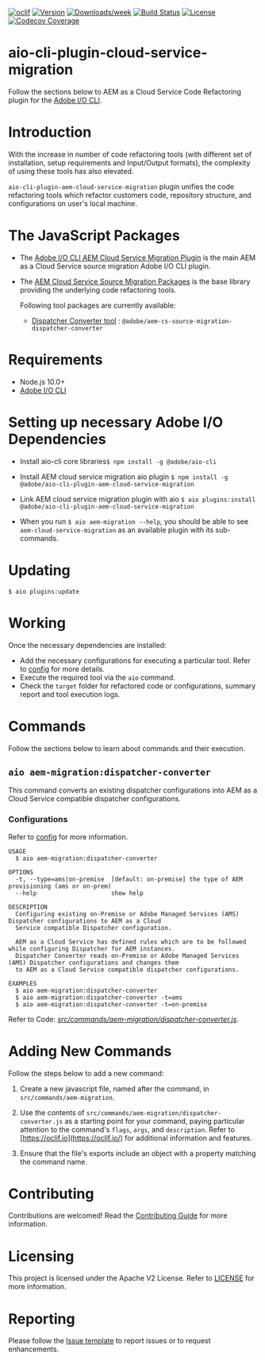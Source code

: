 <!--
Copyright 2020 Adobe. All rights reserved.
This file is licensed to you under the Apache License, Version 2.0 (the "License");
you may not use this file except in compliance with the License. You may obtain a copy
of the License at http://www.apache.org/licenses/LICENSE-2.0

Unless required by applicable law or agreed to in writing, software distributed under
the License is distributed on an "AS IS" BASIS, WITHOUT WARRANTIES OR REPRESENTATIONS
OF ANY KIND, either express or implied. See the License for the specific language
governing permissions and limitations under the License.
-->

[![oclif](https://img.shields.io/badge/cli-oclif-brightgreen.svg)](https://oclif.io)
[![Version](https://img.shields.io/npm/v/@adobe/aio-cli-plugin-cloud-service-migration.svg)](https://npmjs.org/package/@adobe/aio-cli-plugin-cloud-service-migration)
[![Downloads/week](https://img.shields.io/npm/dw/@adobe/aio-cli-plugin-cloud-service-migration.svg)](https://npmjs.org/package/@adobe/aio-cli-plugin-cloud-service-migration)
[![Build Status](https://travis-ci.org/adobe/aio-cli-plugin-cloud-service-migration.svg?branch=master)](https://travis-ci.org/adobe/aio-cli-plugin-cloud-service-migration)
[![License](https://img.shields.io/badge/License-Apache%202.0-blue.svg)](https://opensource.org/licenses/Apache-2.0)
[![Codecov Coverage](https://img.shields.io/codecov/c/github/adobe/aio-cli-plugin-cloud-service-migration/master.svg?style=flat-square)](https://codecov.io/gh/adobe/aio-cli-plugin-cloud-service-migration/)

# aio-cli-plugin-cloud-service-migration

Follow the sections below to AEM as a Cloud Service Code Refactoring plugin for the [Adobe I/O CLI](https://github.com/adobe/aio-cli).

# Introduction

With the increase in number of code refactoring tools (with different set of installation, setup requirements and
Input/Output formats), the complexity of using these tools has also elevated.

`aio-cli-plugin-aem-cloud-service-migration` plugin unifies the code refactoring tools which refactor
customers code, repository structure, and configurations on user's local machine.

# The JavaScript Packages

* The [Adobe I/O CLI AEM Cloud Service Migration Plugin](https://github.com/adobe/aio-cli-plugin-aem-cloud-service-migration)
 is the main AEM as a Cloud Service source migration Adobe I/O CLI plugin.

* The [AEM Cloud Service Source Migration Packages](https://github.com/adobe/aem-cloud-service-source-migration)
 is the base library providing the underlying code refactoring tools.

   Following tool packages are  currently available:
   * [Dispatcher Converter tool](#https://github.com/adobe/aem-cloud-service-source-migration/packages/dispatcher-converter) : `@adobe/aem-cs-source-migration-dispatcher-converter`

# Requirements

* Node.js 10.0+
* [Adobe I/O CLI](https://github.com/adobe/aio-cli)
   
# Setting up necessary Adobe I/O Dependencies

* Install aio-cli core libraries`$ npm install -g @adobe/aio-cli`

* Install AEM cloud service migration aio plugin `$ npm install -g @adobe/aio-cli-plugin-aem-cloud-service-migration`

* Link AEM cloud service migration plugin with aio `$ aio plugins:install @adobe/aio-cli-plugin-aem-cloud-service-migration`

* When you run `$ aio aem-migration --help`, you should be able to see `aem-cloud-service-migration` as an available
 plugin with its sub-commands.

# Updating

```sh-session
$ aio plugins:update
```

# Working

Once the necessary dependencies are installed:

* Add the necessary configurations for executing a particular tool. Refer to [config](./config/README.md) for more details.
* Execute the required tool via the `aio` command.
* Check the `target` folder for refactored code or configurations, summary report and tool execution logs.

# Commands

Follow the sections below to learn about commands and their execution.

## `aio aem-migration:dispatcher-converter` 

This command converts an existing dispatcher configurations into AEM as a Cloud Service compatible dispatcher configurations.

### Configurations

Refer to [config](./config/README.md) for more information.

```
USAGE
  $ aio aem-migration:dispatcher-converter

OPTIONS
  -t, --type=ams|on-premise  [default: on-premise] the type of AEM provisioning (ams or on-prem)
  --help                     show help

DESCRIPTION
  Configuring existing on-Premise or Adobe Managed Services (AMS) Dispatcher configurations to AEM as a Cloud
  Service compatible Dispatcher configuration.

  AEM as a Cloud Service has defined rules which are to be followed while configuring Dispatcher for AEM instances.
  Dispatcher Converter reads on-Premise or Adobe Managed Services (AMS) Dispatcher configurations and changes them
  to AEM as a Cloud Service compatible dispatcher configurations.

EXAMPLES
  $ aio aem-migration:dispatcher-converter
  $ aio aem-migration:dispatcher-converter -t=ams
  $ aio aem-migration:dispatcher-converter -t=on-premise
```

Refer to Code: *[src/commands/aem-migration/dispatcher-converter.js](./src/commands/aem-migration/dispatcher-converter.js)*.

# Adding New Commands

Follow the steps below to add a new command:

1. Create a new javascript file, named after the command, in `src/commands/aem-migration`.

1. Use the contents of `src/commands/aem-migration/dispatcher-converter.js` as a starting point for your command,
 paying particular attention to the command's `flags`, `args`, and `description`. Refer to [https://oclif.io](https://oclif.io/) for additional information and features.

1. Ensure that the file's exports include an object with a property matching the command name.

# Contributing

Contributions are welcomed! Read the [Contributing Guide](CONTRIBUTING.md) for more information.

# Licensing

This project is licensed under the Apache V2 License. Refer to [LICENSE](LICENSE) for more information.

# Reporting

Please follow the [Issue template](ISSUE_TEMPLATE.md) to report issues or to request enhancements.
